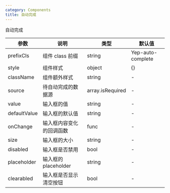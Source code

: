 ```yaml
---
category: Components
title: 自动完成
---
```


自动完成

<DEMO>

| 参数      | 说明            | 类型   | 默认值            |
| --------- | --------------- | ------ | ----------------- |
| prefixCls | 组件 class 前缀 | string | Yep-auto-complete |
| style     | 组件样式        | object | {}                |
| className | 组件额外样式    | string | -                 |
| source |  待自动完成的数据源 |  array.isRequired  | -             |
| value |   输入框的值   | string | -             |
| defaultValue | 输入框的默认值   | string | -                 |
| onChange | 输入框内容变化的回调函数    | func | -                 |
| size | 输入框的大小    | string | -                 |
| disabled | 输入框是否禁用    | bool | -                 |
| placeholder | 输入框的placeholder    | string | -                 |
| clearabled | 输入框是否显示清空按钮    | bool | -                 |
